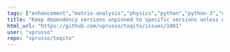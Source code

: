 ```yaml
---
tags: ["enhancement","matrix-analysis","physics","python","python-3","quantum","quantum-computing","quantum-information","unitaryhack"]
title: "Keep dependency versions unpinned to specific versions unless needed"
html_url: "https://github.com/vprusso/toqito/issues/1001"
user: "vprusso"
repo: "vprusso/toqito"
---
```


